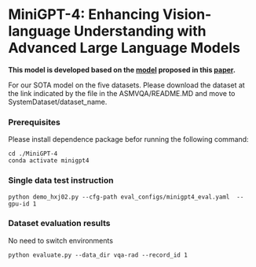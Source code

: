 # MiniGPT-4: Enhancing Vision-language Understanding with Advanced Large Language Models
**This model is developed based on the [model](https://minigpt-4.github.io) proposed in this [paper](https://arxiv.org/pdf/2310.09478.pdf).**

For our SOTA model on the five datasets. Please download the dataset at the link indicated by the file in the ASMVQA/README.MD and move to SystemDataset/dataset_name. 

### Prerequisites
Please install dependence package befor running the following command:
```
cd ./MiniGPT-4
conda activate minigpt4
```

### Single data test instruction
`python demo_hxj02.py --cfg-path eval_configs/minigpt4_eval.yaml  --gpu-id 1`

### Dataset evaluation results
No need to switch environments

`python evaluate.py --data_dir vqa-rad --record_id 1`